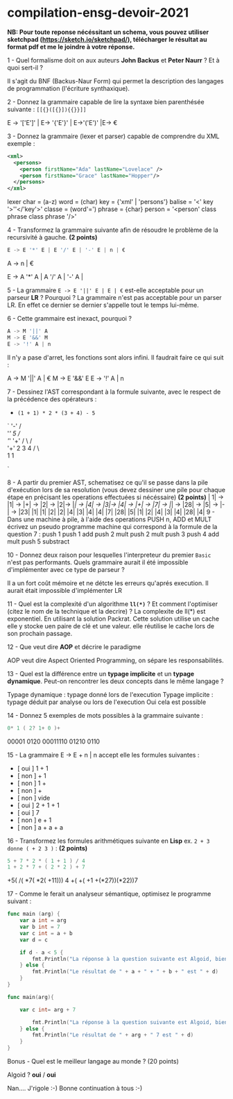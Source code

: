 # compilation-ensg-devoir-2021

**NB: Pour toute reponse nécéssitant un schema, vous pouvez utiliser sketchpad (https://sketch.io/sketchpad/), télécharger le résultat au format pdf et me le joindre à votre réponse.**


1 - Quel formalisme doit on aux auteurs **John Backus** et **Peter Naurr** ? Et à quoi sert-il ?

Il s'agit du BNF (Backus-Naur Form) qui permet la description des langages de programmation (l'écriture synthaxique).


2 - Donnez la grammaire capable de lire la syntaxe bien parenthésée suivante :
`[[{}([{}]){{}}]]`

E -> '['E']' | E-> '{'E'}' | E->'('E')' |E-> €

3 - Donnez la grammaire (lexer et parser) capable de comprendre du XML
exemple :
``` xml
<xml>
  <persons>
    <person firstName="Ada" lastName="Lovelace" />
    <person firstName="Grace" lastName="Hopper"/>
  </persons>
</xml>
```
lexer
char = (a-z)
word = (char)
key = {'xml' | 'persons'}
balise = '<' key '>''</'key'>'
classe = (word'=')
phrase = {char}
person = '<person' class phrase class phrase '/>'








4 - Transformez la grammaire suivante afin de résoudre le problème de la recursivité à gauche. **(2 points)**
``` go
E -> E '*' E | E '/' E | '-' E | n | €
```
A -> n | €

E -> A '*' A | A '/' A | '-' A |


5 - La grammaire `E -> E '||' E | E | €` est-elle acceptable pour un parseur **LR** ? Pourquoi ?
La grammaire n'est pas acceptable pour un parser LR. En effet ce dernier se dernier s'appelle tout le temps lui-même.


6 - Cette grammaire est inexact, pourquoi ?
``` go
A -> M '||' A
M -> E '&&' M
E -> '!' A | n
```
Il n'y a pase d'arret, les fonctions sont alors infini. Il faudrait faire ce qui suit :

A -> M '||' A | €
M -> E '&&' E 
E -> '!' A | n



7 - Dessinez l'AST correspondant à la formule suivante, avec le respect de la précédence des opérateurs : 
  - `(1 + 1) * 2 * (3 + 4) - 5`

`
       '-'
       /  \
	 '*'    5
     /   \
   '*'   '+'
   / \   / \
 '+'   2  3  4 
/  \  
1   1 

`


8 - A partir du premier AST, schematisez ce qu'il se passe dans la pile d'exécution lors de sa resolution
(vous devez dessiner une pile pour chaque étape en précisant les operations effectuées si nécéssaire) **(2 points)**
| 1| -> |1| -> |+| -> |2| -> |2|-> |*| -> |4| -> |3|-> |4| -> |+| -> |7| -> |*| -> |28| -> |5| -> |-| -> |23|
        |1|    |1|           |2|   |2|           |4|   |3|    |4|    |4|    |7|            |28|   |5|
		       |1|                 |2|                 |4|    |3|           |4|                   |28|
			                                                  |4|
9 - Dans une machine à pile, à l'aide des operations PUSH n, ADD et MULT écrivez un pseudo programme machine qui correspond à la formule de la question 7 : 
push 1
push 1
add
push 2
mult
push 2
mult
push 3
push 4
add
mult
push 5
substract


10 - Donnez deux raison pour lesquelles l'interpreteur du premier `Basic` n'est pas performants. Quels grammaire aurait il été impossible d'implémenter avec ce type de parseur ?

Il a un fort coût mémoire et ne détcte les erreurs qu'aprés execution. Il aurait était impossible d'implémenter LR


11 - Quel est la complexité d'un algorithme **`ll(*)`** ? Et comment l'optimiser (citez le nom de la technique et la decrire) ?
La complexite de ll(*) est exponentiel. En utilisant la solution Packrat. Cette solution utilise un cache elle y stocke uen paire de clé et une valeur. elle réutilise le cache lors de son prochain passage.

12 - Que veut dire **AOP** et décrire le paradigme

AOP veut dire Aspect Oriented Programming, on sépare les responsabilités.


13 - Quel est la différence entre un **typage implicite** et un **typage dynamique**. Peut-on rencontrer les deux concepts dans le même langage ?


Typage dynamique : typage donné lors de l'execution
Typage implicite :  typage déduit par analyse ou lors de l'execution
Oui cela est possible


14 - Donnez 5 exemples de mots possibles à la grammaire suivante : 
``` go
0* 1 ( 2? 1+ 0 )+
```
00001
0120
00011110
01210
0110

15 - La grammaire E -> E + n | n accept elle les formules suivantes :
- [ oui ] 1 + 1 
- [ non ] + 1
- [ non ] 1 +
- [ non ] +
- [ non ] vide
- [ oui ] 2 + 1 + 1
- [ oui ] 7
- [ non ] e + 1
- [ non ] a + a + a 

16 - Transformez les formules arithmétiques suivante en **Lisp** ex. `2 + 3 donne ( + 2 3 )` : **(2 points)**
``` go
5 + 7 * 2 * ( 1 + 1 ) / 4
1 + 2 * 7 + ( 2 * 2 ) + 7
```
+5( /( *7( *2( +11))) 4
+( +( +1 +(*27))(*22))7

17 - Comme le ferait un analyseur sémantique, optimisez le programme suivant :
``` go
func main (arg) {
	var a int = arg
	var b int = 7
	var c int = a + b
	var d = c

	if d - a < 5 {
		fmt.Println("La réponse à la question suivante est Algoid, bien entendu ! Mais ne nous distrayons pas. :-)")
	} else {
		fmt.Println("Le résultat de " + a + " + " + b + " est " + d)
	}
}
```

``` go
func main(arg){

	var c int= arg + 7

		fmt.Println("La réponse à la question suivante est Algoid, bien entendu ! Mais ne nous distrayons pas. :-)")
	} else {
		fmt.Println("Le résultat de " + arg + " 7 est " + d)
	}
}
```

Bonus - Quel est le meilleur langage au monde ? (20 points)

Algoid ? **oui** / **oui**

Nan.... J'rigole :-)
Bonne continuation à tous :-)
